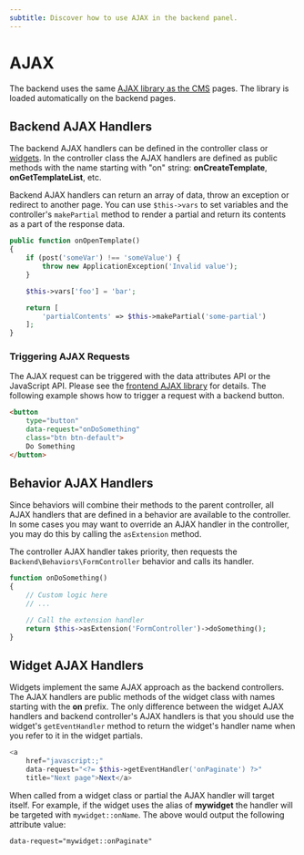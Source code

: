 ```yaml
---
subtitle: Discover how to use AJAX in the backend panel.
---
```

# AJAX

The backend uses the same [AJAX library as the CMS](../../cms/ajax/introduction.md) pages. The library is loaded automatically on the backend pages.

## Backend AJAX Handlers

The backend AJAX handlers can be defined in the controller class or [widgets](widgets.md). In the controller class the AJAX handlers are defined as public methods with the name starting with "on" string: **onCreateTemplate**, **onGetTemplateList**, etc.

Backend AJAX handlers can return an array of data, throw an exception or redirect to another page. You can use `$this->vars` to set variables and the controller's `makePartial` method to render a partial and return its contents as a part of the response data.

```php
public function onOpenTemplate()
{
    if (post('someVar') !== 'someValue') {
        throw new ApplicationException('Invalid value');
    }

    $this->vars['foo'] = 'bar';

    return [
        'partialContents' => $this->makePartial('some-partial')
    ];
}
```

### Triggering AJAX Requests

The AJAX request can be triggered with the data attributes API or the JavaScript API. Please see the [frontend AJAX library](../ajax/introduction) for details. The following example shows how to trigger a request with a backend button.

```html
<button
    type="button"
    data-request="onDoSomething"
    class="btn btn-default">
    Do Something
</button>
```

## Behavior AJAX Handlers

Since behaviors will combine their methods to the parent controller, all AJAX handlers that are defined in a behavior are available to the controller. In some cases you may want to override an AJAX handler in the controller, you may do this by calling the `asExtension` method.

The controller AJAX handler takes priority, then requests the `Backend\Behaviors\FormController` behavior and calls its handler.

```php
function onDoSomething()
{
    // Custom logic here
    // ...

    // Call the extension handler
    return $this->asExtension('FormController')->doSomething();
}
```

## Widget AJAX Handlers

Widgets implement the same AJAX approach as the backend controllers. The AJAX handlers are public methods of the widget class with names starting with the **on** prefix. The only difference between the widget AJAX handlers and backend controller's AJAX handlers is that you should use the widget's `getEventHandler` method to return the widget's handler name when you refer to it in the widget partials.

```php
<a
    href="javascript:;"
    data-request="<?= $this->getEventHandler('onPaginate') ?>"
    title="Next page">Next</a>
```

When called from a widget class or partial the AJAX handler will target itself. For example, if the widget uses the alias of **mywidget** the handler will be targeted with `mywidget::onName`. The above would output the following attribute value:

```html
data-request="mywidget::onPaginate"
```
